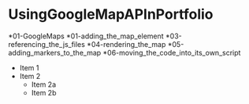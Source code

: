 # UsingGoogleMapAPInPortfolio
*01-GoogleMaps
  *01-adding_the_map_element
  *03-referencing_the_js_files
  *04-rendering_the_map
  *05-adding_markers_to_the_map
  *06-moving_the_code_into_its_own_script
  
  
  * Item 1
* Item 2
  * Item 2a
  * Item 2b
